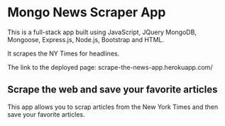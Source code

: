 # Mongo News Scraper App

This is a full-stack app built using JavaScript, JQuery MongoDB, Mongoose, Express.js, Node.js, Bootstrap and HTML.

It scrapes the NY Times for headlines.

The link to the deployed page: scrape-the-news-app.herokuapp.com/

## Scrape the web and save your favorite articles

This app allows you to scrap articles from the New York Times and then save your favorite articles.

